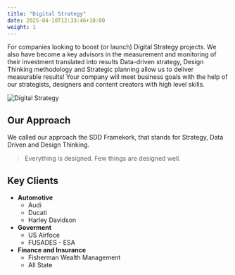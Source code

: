 ```yaml
---
title: "Digital Strategy"
date: 2025-04-18T12:33:46+10:00
weight: 1
---
```


For  companies looking to boost (or launch) Digital Strategy projects.
We also have become a key advisors in the measurement and monitoring of their investment translated into results Data-driven strategy, Design Thinking methodology and Strategic planning allow us to deliver measurable results! Your company will meet business goals with the help of our strategists, designers and content creators with high level skills.

![Digital Strategy](https://images.unsplash.com/photo-1553877522-43269d4ea984)

## Our Approach

We called our approach the SDD Framekork, that stands for Strategy, Data Driven and Design Thinking.

> Everything is designed. Few things are designed well.

## Key Clients

- **Automotive**
  - Audi
  - Ducati
  - Harley Davidson
- **Goverment**
  - US Airfoce
  - FUSADES - ESA
- **Finance and Insurance**
  - Fisherman Wealth Management
  - All State

